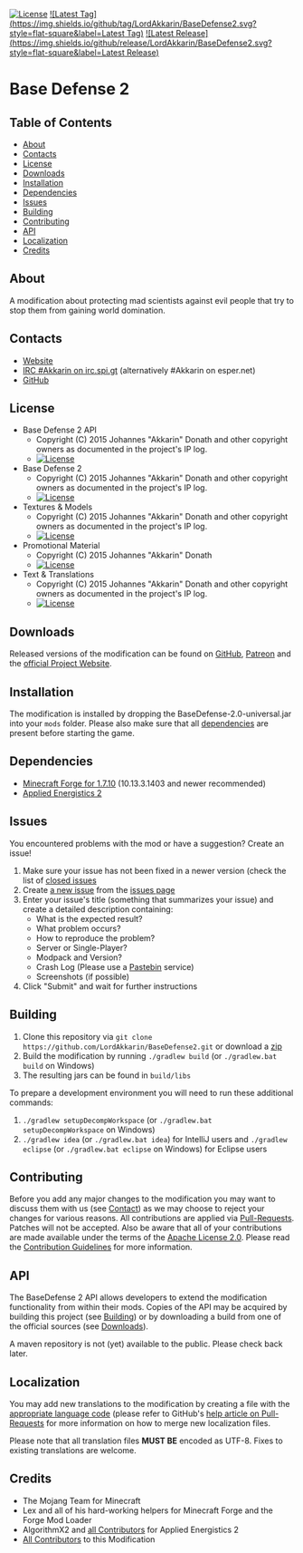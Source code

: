 [![License](https://img.shields.io/github/license/LordAkkarin/BaseDefense2.svg?style=flat-square)](https://www.apache.org/licenses/LICENSE-2.0.txt)
[![Latest Tag](https://img.shields.io/github/tag/LordAkkarin/BaseDefense2.svg?style=flat-square&label=Latest Tag)](https://github.com/LordAkkarin/BaseDefense2/tags)
[![Latest Release](https://img.shields.io/github/release/LordAkkarin/BaseDefense2.svg?style=flat-square&label=Latest Release)](https://github.com/LordAkkarin/BaseDefense2/releases)

Base Defense 2
==============

Table of Contents
-----------------
* [About](#about)
* [Contacts](#contacts)
* [License](#license)
* [Downloads](#downloads)
* [Installation](#installation)
* [Dependencies](#dependencies)
* [Issues](#issues)
* [Building](#building)
* [Contributing](#contributing)
* [API](#api)
* [Localization](#localization)
* [Credits](#credits)

About
-----

A modification about protecting mad scientists against evil people that try to stop them from gaining world domination.

Contacts
--------

* [Website](https://mcbd.spud.rocks)
* [IRC #Akkarin on irc.spi.gt](http://irc.spi.gt/iris/?nick=Guest....&channels=Akkarin&prompt=1) (alternatively #Akkarin on esper.net)
* [GitHub](https://github.com/LordAkkarin/BaseDefense2)

License
-------

* Base Defense 2 API
  - Copyright (C) 2015 Johannes "Akkarin" Donath
  and other copyright owners as documented in the project's IP log.
  - [![License](https://img.shields.io/badge/License-Apache%202.0-blue.svg?style=flat-square)](https://www.apache.org/licenses/LICENSE-2.0.txt)
* Base Defense 2
  - Copyright (C) 2015 Johannes "Akkarin" Donath
  and other copyright owners as documented in the project's IP log.
  - [![License](https://img.shields.io/badge/License-Apache%202.0-blue.svg?style=flat-square)](https://www.apache.org/licenses/LICENSE-2.0.txt)
* Textures & Models
  - Copyright (C) 2015 Johannes "Akkarin" Donath
  and other copyright owners as documented in the project's IP log.
  - [![License](https://img.shields.io/badge/License-Apache%202.0-blue.svg?style=flat-square)](https://www.apache.org/licenses/LICENSE-2.0.txt)
* Promotional Material
  - Copyright (C) 2015 Johannes "Akkarin" Donath
  - [![License](https://img.shields.io/badge/License-CC%20BY--SA-red.svg?style=flat-square)](http://creativecommons.org/licenses/by-sa/4.0/)
* Text & Translations
  - Copyright (C) 2015 Johannes "Akkarin" Donath
  and other copyright owners as documented in the project's IP log.
  - [![License](https://img.shields.io/badge/License-Apache%202.0-blue.svg?style=flat-square)](https://www.apache.org/licenses/LICENSE-2.0.txt)

Downloads
---------

Released versions of the modification can be found on [GitHub](https://github.com/LordAkkarin/BaseDefense2/releases),
[Patreon](https://www.patreon.com/Akkarin) and the [official Project Website](https://mcbd.spud.rocks).

Installation
------------

The modification is installed by dropping the BaseDefense-2.0-universal.jar into your ```mods``` folder. Please also
make sure that all [dependencies](#dependencies) are present before starting the game.

Dependencies
------------

* [Minecraft Forge for 1.7.10](http://files.minecraftforge.net/) (10.13.3.1403 and newer recommended)
* [Applied Energistics 2](https://github.com/AppliedEnergistics/Applied-Energistics-2)

Issues
------

You encountered problems with the mod or have a suggestion? Create an issue!

1. Make sure your issue has not been fixed in a newer version (check the list of [closed issues](https://github.com/LordAkkarin/BaseDefense2/issues?q=is%3Aissue+is%3Aclosed)
1. Create [a new issue](https://github.com/LordAkkarin/BaseDefense2/issues/new) from the [issues page](https://github.com/LordAkkarin/BaseDefense2/issues)
1. Enter your issue's title (something that summarizes your issue) and create a detailed description containing:
   - What is the expected result?
   - What problem occurs?
   - How to reproduce the problem?
   - Server or Single-Player?
   - Modpack and Version?
   - Crash Log (Please use a [Pastebin](http://www.pastebin.com) service)
   - Screenshots (if possible)
1. Click "Submit" and wait for further instructions

Building
--------

1. Clone this repository via ```git clone https://github.com/LordAkkarin/BaseDefense2.git``` or download a [zip](https://github.com/LordAkkarin/BaseDefense2/archive/master.zip)
1. Build the modification by running ```./gradlew build``` (or ```./gradlew.bat build``` on Windows)
1. The resulting jars can be found in ```build/libs```

To prepare a development environment you will need to run these additional commands:
1. ```./gradlew setupDecompWorkspace``` (or ```./gradlew.bat setupDecompWorkspace``` on Windows)
1. ```./gradlew idea``` (or ```./gradlew.bat idea```) for IntelliJ users and ```./gradlew eclipse``` (or ```./gradlew.bat eclipse``` on Windows) for Eclipse users

Contributing
------------

Before you add any major changes to the modification you may want to discuss them with us (see [Contact](#contact)) as
we may choose to reject your changes for various reasons. All contributions are applied via [Pull-Requests](https://help.github.com/articles/creating-a-pull-request).
Patches will not be accepted. Also be aware that all of your contributions are made available under the terms of the
[Apache License 2.0](https://www.apache.org/licenses/LICENSE-2.0.txt). Please read the [Contribution Guidelines](CONTRIBUTING.md)
for more information.

API
---
The BaseDefense 2 API allows developers to extend the modification functionality from within their mods. Copies of the
API may be acquired by building this project (see [Building](#building)) or by downloading a build from one of the
official sources (see [Downloads](#downloads)).

A maven repository is not (yet) available to the public. Please check back later.

Localization
------------

You may add new translations to the modification by creating a file with the [appropriate language code](http://download1.parallels.com/SiteBuilder/Windows/docs/3.2/en_US/sitebulder-3.2-win-sdk-localization-pack-creation-guide/30801.htm)
(please refer to GitHub's [help article on Pull-Requests](https://help.github.com/articles/creating-a-pull-request) for
more information on how to merge new localization files.

Please note that all translation files **MUST BE** encoded as UTF-8. Fixes to existing translations are welcome.

Credits
-------

* The Mojang Team for Minecraft
* Lex and all of his hard-working helpers for Minecraft Forge and the Forge Mod Loader
* AlgorithmX2 and [all Contributors](https://github.com/AppliedEnergistics/Applied-Energistics-2/graphs/contributors) for Applied Energistics 2
* [All Contributors](https://github.com/LordAkkarin/BaseDefense2/graphs/contributors) to this Modification

